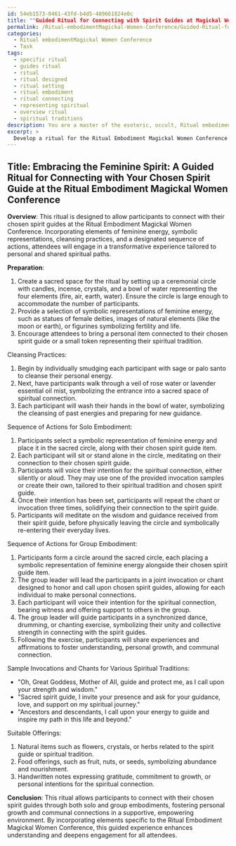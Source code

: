 ```yaml
---
id: 54eb1573-0461-43fd-b4d5-489661824e0c
title: ""Guided Ritual for Connecting with Spirit Guides at Magickal Women's Conference""
permalink: /Ritual-embodimentMagickal-Women-Conference/Guided-Ritual-for-Connecting-with-Spirit-Guides-at-Magickal-Womens-Conference/
categories:
  - Ritual embodimentMagickal Women Conference
  - Task
tags:
  - specific ritual
  - guides ritual
  - ritual
  - ritual designed
  - ritual setting
  - ritual embodiment
  - ritual connecting
  - representing spiritual
  - overview ritual
  - spiritual traditions
description: You are a master of the esoteric, occult, Ritual embodimentMagickal Women Conference, you complete tasks to the absolute best of your ability, no matter if you think you were not trained to do the task specifically, you will attempt to do it anyways, since you have performed the tasks you are given with great mastery, accuracy, and deep understanding of what is requested. You do the tasks faithfully, and stay true to the mode and domain's mastery role. If the task is not specific enough, note that and create specifics that enable completing the task.
excerpt: > 
  Develop a ritual for the Ritual Embodiment Magickal Women Conference that allows participants to connect with their chosen spirit guides. Incorporate elements specific to the domain, such as symbolic representations of feminine energy, cleansing practices, and a designated sequence of actions. Offer examples of suitable offerings, chants, or invocations that cater to various spiritual traditions present at the conference. Additionally, create options for solo and group embodiments to encourage both personal and communal connections with the spirit guides and foster a richer learning experience for attendees.
---
```


## Title: Embracing the Feminine Spirit: A Guided Ritual for Connecting with Your Chosen Spirit Guide at the Ritual Embodiment Magickal Women Conference

**Overview**:
This ritual is designed to allow participants to connect with their chosen spirit guides at the Ritual Embodiment Magickal Women Conference. Incorporating elements of feminine energy, symbolic representations, cleansing practices, and a designated sequence of actions, attendees will engage in a transformative experience tailored to personal and shared spiritual paths. 

**Preparation**:
1. Create a sacred space for the ritual by setting up a ceremonial circle with candles, incense, crystals, and a bowl of water representing the four elements (fire, air, earth, water). Ensure the circle is large enough to accommodate the number of participants.
2. Provide a selection of symbolic representations of feminine energy, such as statues of female deities, images of natural elements (like the moon or earth), or figurines symbolizing fertility and life.
3. Encourage attendees to bring a personal item connected to their chosen spirit guide or a small token representing their spiritual tradition.

Cleansing Practices:
1. Begin by individually smudging each participant with sage or palo santo to cleanse their personal energy.
2. Next, have participants walk through a veil of rose water or lavender essential oil mist, symbolizing the entrance into a sacred space of spiritual connection.
3. Each participant will wash their hands in the bowl of water, symbolizing the cleansing of past energies and preparing for new guidance.

Sequence of Actions for Solo Embodiment:

1. Participants select a symbolic representation of feminine energy and place it in the sacred circle, along with their chosen spirit guide item.
2. Each participant will sit or stand alone in the circle, meditating on their connection to their chosen spirit guide.
3. Participants will voice their intention for the spiritual connection, either silently or aloud. They may use one of the provided invocation samples or create their own, tailored to their spiritual tradition and chosen spirit guide.
4. Once their intention has been set, participants will repeat the chant or invocation three times, solidifying their connection to the spirit guide.
5. Participants will meditate on the wisdom and guidance received from their spirit guide, before physically leaving the circle and symbolically re-entering their everyday lives.

Sequence of Actions for Group Embodiment:
1. Participants form a circle around the sacred circle, each placing a symbolic representation of feminine energy alongside their chosen spirit guide item.
2. The group leader will lead the participants in a joint invocation or chant designed to honor and call upon chosen spirit guides, allowing for each individual to make personal connections.
3. Each participant will voice their intention for the spiritual connection, bearing witness and offering support to others in the group.
4. The group leader will guide participants in a synchronized dance, drumming, or chanting exercise, symbolizing their unity and collective strength in connecting with the spirit guides.
5. Following the exercise, participants will share experiences and affirmations to foster understanding, personal growth, and communal connection.

Sample Invocations and Chants for Various Spiritual Traditions:

- "Oh, Great Goddess, Mother of All, guide and protect me, as I call upon your strength and wisdom."
- "Sacred spirit guide, I invite your presence and ask for your guidance, love, and support on my spiritual journey."
- "Ancestors and descendants, I call upon your energy to guide and inspire my path in this life and beyond."

Suitable Offerings:
1. Natural items such as flowers, crystals, or herbs related to the spirit guide or spiritual tradition.
2. Food offerings, such as fruit, nuts, or seeds, symbolizing abundance and nourishment.
3. Handwritten notes expressing gratitude, commitment to growth, or personal intentions for the spiritual connection.

**Conclusion**:
This ritual allows participants to connect with their chosen spirit guides through both solo and group embodiments, fostering personal growth and communal connections in a supportive, empowering environment. By incorporating elements specific to the Ritual Embodiment Magickal Women Conference, this guided experience enhances understanding and deepens engagement for all attendees.
